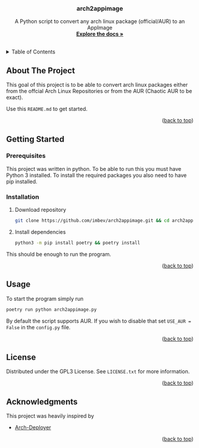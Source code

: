 <!-- Improved compatibility of back to top link: See: https://github.com/othneildrew/Best-README-Template/pull/73 -->
<a name="readme-top"></a>
<!--
*** Thanks for checking out the Best-README-Template. If you have a suggestion
*** that would make this better, please fork the repo and create a pull request
*** or simply open an issue with the tag "enhancement".
*** Don't forget to give the project a star!
*** Thanks again! Now go create something AMAZING! :D
-->



<!-- PROJECT SHIELDS -->
<!--
*** I'm using markdown "reference style" links for readability.
*** Reference links are enclosed in brackets [ ] instead of parentheses ( ).
*** See the bottom of this document for the declaration of the reference variables
*** for contributors-url, forks-url, etc. This is an optional, concise syntax you may use.
*** https://www.markdownguide.org/basic-syntax/#reference-style-links
-->




<!-- PROJECT LOGO -->
<br />
<div align="center">
  <h3 align="center">arch2appimage</h3>

  <p align="center">
    A Python script to convert any arch linux package (official/AUR) to an AppImage
    <br />
    <a href="#"><strong>Explore the docs »</strong></a>
    <br />
    <br />
  </p>
</div>



<!-- TABLE OF CONTENTS -->
<details>
  <summary>Table of Contents</summary>
  <ol>
    <li>
      <a href="#about-the-project">About The Project</a>
      <ul>
        <li><a href="#built-with">Built With</a></li>
      </ul>
    </li>
    <li>
      <a href="#getting-started">Getting Started</a>
      <ul>
        <li><a href="#prerequisites">Prerequisites</a></li>
        <li><a href="#installation">Installation</a></li>
      </ul>
    </li>
    <li><a href="#usage">Usage</a></li>
    <li><a href="#roadmap">Roadmap</a></li>
    <li><a href="#contributing">Contributing</a></li>
    <li><a href="#license">License</a></li>
    <li><a href="#contact">Contact</a></li>
    <li><a href="#acknowledgments">Acknowledgments</a></li>
  </ol>
</details>



<!-- ABOUT THE PROJECT -->
## About The Project
This goal of this project is to be able to convert arch linux packages either from the offcial Arch Linux Repositories or from the AUR (Chaotic AUR to be exact).

Use this `README.md` to get started.

<p align="right">(<a href="#readme-top">back to top</a>)</p>

<!-- GETTING STARTED -->
## Getting Started
### Prerequisites
This project was written in python. To be able to run this you must have Python 3 installed. To install the required packages you also need to have pip installed.

### Installation

1. Download repository

   ```sh
   git clone https://github.com/imbev/arch2appimage.git && cd arch2appimage
   ```

2. Install dependencies

   ```sh
   python3 -m pip install poetry && poetry install
   ```

This should be enough to run the program.

<p align="right">(<a href="#readme-top">back to top</a>)</p>

<!-- USAGE EXAMPLES -->
## Usage

To start the program simply run

   ```sh
   poetry run python arch2appimage.py
   ```

By default the script supports AUR. If you wish to disable that set `USE_AUR = False` in the `config.py` file.

<p align="right">(<a href="#readme-top">back to top</a>)</p>

<!-- LICENSE -->
## License

Distributed under the GPL3 License. See `LICENSE.txt` for more information.

<p align="right">(<a href="#readme-top">back to top</a>)</p>

<!-- ACKNOWLEDGMENTS -->
## Acknowledgments
This project was heavily inspired by

* [Arch-Deployer](hthttps://github.com/ivan-hc/Arch-Deployer)

<p align="right">(<a href="#readme-top">back to top</a>)</p>
